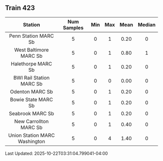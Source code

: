 ## Train 423

| Station | Num Samples | Min | Max | Mean | Median |
| :-----: | :---------: | :-: | :-: | :--: | :----: |
| Penn Station MARC Sb | 5 | 0 | 1 | 0.20 | 0 |
| West Baltimore MARC Sb | 5 | 0 | 1 | 0.80 | 1 |
| Halethorpe MARC Sb | 5 | 0 | 1 | 0.20 | 0 |
| BWI Rail Station MARC Sb | 5 | 0 | 0 | 0.00 | 0 |
| Odenton MARC Sb | 5 | 0 | 1 | 0.20 | 0 |
| Bowie State MARC Sb | 5 | 0 | 1 | 0.20 | 0 |
| Seabrook MARC Sb | 5 | 0 | 1 | 0.20 | 0 |
| New Carrollton MARC Sb | 5 | 0 | 1 | 0.40 | 0 |
| Union Station MARC Washington | 5 | 0 | 4 | 1.40 | 0 |


Last Updated: 2025-10-22T03:31:04.799041-04:00